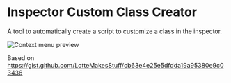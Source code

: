 # Inspector Custom Class Creator

A tool to automatically create a script to customize a class in the inspector.

![Context menu preview](https://gist.githubusercontent.com/LotteMakesStuff/cb63e4e25e5dfdda19a95380e9c03436/raw/426eaa24df0dbddeb2577d761b90f41c77c2fbac/example.png)

Based on https://gist.github.com/LotteMakesStuff/cb63e4e25e5dfdda19a95380e9c03436
